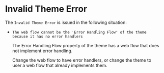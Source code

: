# Invalid Theme Error

The `Invalid Theme Error` is issued in the following situation:

* `The web flow cannot be the 'Error Handling Flow' of the theme because it has no error handlers`

  The Error Handling Flow property of the theme has a web flow that does not implement error handling.

  Change the web flow to have error handlers, or change the theme to user a web flow that already implements them.

